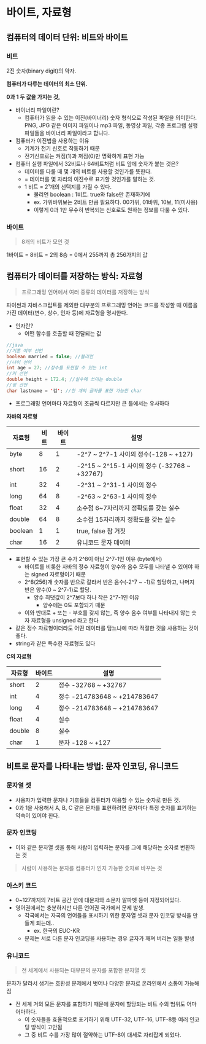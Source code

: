 # 바이트, 자료형

## 컴퓨터의 데이터 단위: 비트와 바이트

### 비트

2진 숫자(binary digit)의 약자.

**컴퓨터가 다루는 데이터의 최소 단위.**

**0과 1 두 값을 가지는 것,**

- 바이너리 파일이란?
  - 컴퓨터가 읽을 수 있는 이진(바이너리) 숫자 형식으로 작성된 파일을 의미한다. PNG, JPG 같은 이미지 파일이나 mp3 파일, 동영상 파일, 각종 프로그램 실행 파일들을 바이너리 파일이라고 합니다.
- 컴퓨터가 이진법을 사용하는 이유
  - 기계가 전기 신호로 작동하기 때문
  - 전기신호로는 켜짐(1)과 꺼짐(0)만 명확하게 표현 가능
- 컴퓨터 실행 파일에서 32비트나 64비트처럼 비트 앞에 숫자가 붙는 것은?
  - 데이터를 다룰 때 몇 개의 비트를 사용할 것인가를 뜻한다.
  - = 데이터를 몇 자리의 이진수로 표기할 것인가를 말하는 것.
  - 1 비트 = 2¹개의 선택지를 가질 수 있다.
    - 불리언 boolean : 1비트. true와 false만 존재하기에
    - ex. 가위바위보는 2비트 만큼 필요하다. 00가위, 01바위, 10보, 11(미사용)
    - 이렇게 0과 1만 무수히 반복되는 신호로도 원하는 정보를 다룰 수 있다.

### 바이트

> 8개의 비트가 모인 것

1바이트 = 8비트 = 2의 8승 = 0에서 255까지 총 256가지의 값

## 컴퓨터가 데이터를 저장하는 방식: 자료형

> 프로그래밍 언어에서 여러 종류의 데이터를 저장하는 방식

파이썬과 자바스크립트를 제외한 대부분의 프로그래밍 언어는 코드를 작성할 때 이름을 가진 데이터(변수, 상수, 인자 등)에 자료형을 명시한다.

- 인자란?
  - 어떤 함수를 호출할 때 전달되는 값

```java
//java
//기혼 여부 선언
boolean married = false; //불리언
//나이 선어
int age = 27; //정수를 표현할 수 있는 int
//키 선언
double height = 172.4; //실수에 쓰이는 double
//성 선언
char lastname = '김'; //한 개의 글자를 표현 가능한 char
```

- 프로그래밍 언어마다 자료형이 조금씩 다르지만 큰 틀에서는 유사하다

**자바의 자료형**

| 자료형  | 비트 | 바이트 | 설명                                         |
| ------- | ---- | ------ | -------------------------------------------- |
| byte    | 8    | 1      | -2^7 ~ 2^7-1 사이의 정수(-128 ~ +127)        |
| short   | 16   | 2      | -2^15 ~ 2^15-1 사이의 정수 (-32768 ~ +32767) |
| int     | 32   | 4      | -2^31 ~ 2^31-1 사이의 정수                   |
| long    | 64   | 8      | -2^63 ~ 2^63-1 사이의 정수                   |
| float   | 32   | 4      | 소수점 6~7자리까지 정확도를 갖는 실수        |
| double  | 64   | 8      | 소수점 15자리까지 정확도를 갖는 실수         |
| boolean | 1    | 1      | true, false 참 거짓                          |
| char    | 16   | 2      | 유니코드 문자 데이터                         |

- 표현할 수 있는 가장 큰 수가 2^8이 아닌 2^7-1인 이유 (byte에서)
  - 바이트를 비롯한 자바의 정수 자료형이 양수와 음수 모두를 나타낼 수 있어야 하는 signed 자료형이기 때문
  - 2^8(256)개 숫자를 반으로 갈라서 반은 음수(-2^7 ~ -1)로 할당하고, 나머지 반은 양수(0 ~ 2^7-1)로 할당.
    - 양수 최댓값이 2^7보다 하나 작은 2^7-1인 이유
      - 양수에는 0도 포함되기 때문
  - 이와 반대로 + 또는 - 부호를 갖지 않는, 즉 양수 음수 여부를 나타내지 않는 숫자 자료형을 unsigned 라고 한다
- 같은 정수 자료형이더라도 어떤 데이터를 담느냐에 따라 적절한 것을 사용하는 것이 좋다.
- string과 같은 특수한 자료형도 있다

**C의 자료형**

| 자료형 | 바이트 | 설명                         |
| ------ | ------ | ---------------------------- |
| short  | 2      | 정수 -32768 ~ +32767         |
| int    | 4      | 정수 -214783648 ~ +214783647 |
| long   | 4      | 정수 -214783648 ~ +214783647 |
| float  | 4      | 실수                         |
| double | 8      | 실수                         |
| char   | 1      | 문자 -128 ~ +127             |

## 비트로 문자를 나타내는 방법: 문자 인코딩, 유니코드

### 문자열 셋

- 사용자가 입력한 문자나 기호들을 컴퓨터가 이용할 수 있는 숫자로 만든 것.
- 0과 1을 사용해서 A, B, C 같은 문자를 표현하려면 문자마다 특정 숫자를 표기하는 약속이 있어야 한다.

### 문자 인코딩

- 이와 같은 문자열 셋을 통해 사람이 입력하는 문자를 그에 해당하는 숫자로 변환하는 것

> 사람이 사용하는 문자를 컴퓨터가 인지 가능한 숫자로 바꾸는 것

### 아스키 코드

- 0~127까지의 7비트 공간 안에 대문자와 소문자 알파벳 등이 지정되어있다.
- 영어권에서는 충분하지만 다른 언어권 국가에서 문제 발생.
  - 각국에서는 자국의 언어들을 표시하기 위한 문자열 셋과 문자 인코딩 방식을 만들게 되는데..
    - ex. 한국의 EUC-KR
  - 문제는 서로 다른 문자 인코딩을 사용하는 경우 글자가 깨져 버리는 일들 발생

### 유니코드

> 전 세계에서 사용되는 대부분의 문자를 포함한 문자열 셋

문자가 달라서 생기는 호환성 문제에서 벗어나 다양한 문자로 온라인에서 소통이 가능해짐

- 전 세계 거의 모든 문자를 포함하기 때문에 문자에 할당되는 비트 수의 범위도 어마어마하다.
  - 이 숫자들을 효율적으로 표기하기 위해 UTF-32, UTF-16, UTF-8등 여러 인코딩 방식이 고안됨
  - 그 중 비트 수를 가장 많이 절약하는 UTF-8이 대세로 자리잡게 되었다.
